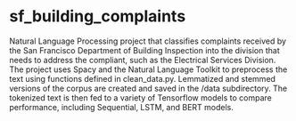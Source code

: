 # sf_building_complaints
Natural Language Processing project that classifies complaints received by the San Francisco Department of Building Inspection into the division that needs to address the compliant, such as the Electrical Services Division. The project uses Spacy and the Natural Language Toolkit to preprocess the text using functions defined in clean_data.py. Lemmatized and stemmed versions of the corpus are created and saved in the /data subdirectory. The tokenized text is then fed to a variety of Tensorflow models to compare performance, including Sequential, LSTM, and BERT models. 
